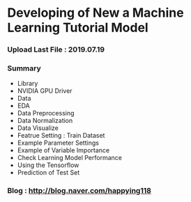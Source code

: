 # Developing of New a Machine Learning Tutorial Model

### Upload Last File : 2019.07.19

### Summary

- Library
- NVIDIA GPU Driver
- Data
- EDA
- Data Preprocessing
- Data Normalization
- Data Visualize
- Featrue Setting : Train Dataset
- Example Parameter Settings
- Example of Variable Importance
- Check Learning Model Performance
- Using the Tensorflow
- Prediction of Test Set

### Blog : http://blog.naver.com/happying118
